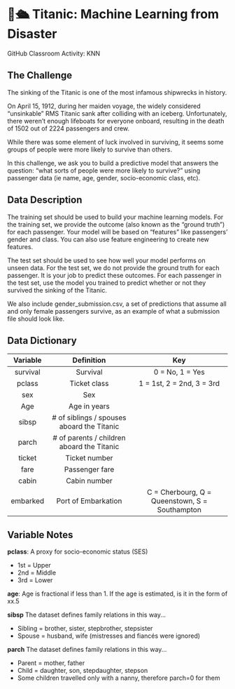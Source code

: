 # 👋🛳️ Titanic: Machine Learning from Disaster

GitHub Classroom Activity: KNN

## The Challenge

The sinking of the Titanic is one of the most infamous shipwrecks in history.

On April 15, 1912, during her maiden voyage, the widely considered “unsinkable” RMS Titanic sank after colliding with an iceberg. Unfortunately, there weren’t enough lifeboats for everyone onboard, resulting in the death of 1502 out of 2224 passengers and crew.

While there was some element of luck involved in surviving, it seems some groups of people were more likely to survive than others.

In this challenge, we ask you to build a predictive model that answers the question: “what sorts of people were more likely to survive?” using passenger data (ie name, age, gender, socio-economic class, etc).

## Data Description

The training set should be used to build your machine learning models. For the training set, we provide the outcome (also known as the “ground truth”) for each passenger. Your model will be based on “features” like passengers’ gender and class. You can also use feature engineering to create new features.

The test set should be used to see how well your model performs on unseen data. For the test set, we do not provide the ground truth for each passenger. It is your job to predict these outcomes. For each passenger in the test set, use the model you trained to predict whether or not they survived the sinking of the Titanic.

We also include gender_submission.csv, a set of predictions that assume all and only female passengers survive, as an example of what a submission file should look like.

## Data Dictionary

**Variable**|**Definition**|**Key**
:-----:|:-----:|:-----:
survival|Survival|0 = No, 1 = Yes
pclass|Ticket class|1 = 1st, 2 = 2nd, 3 = 3rd
sex|Sex|
Age|Age in years|
sibsp|# of siblings / spouses aboard the Titanic|
parch|# of parents / children aboard the Titanic|
ticket|Ticket number|
fare|Passenger fare|
cabin|Cabin number|
embarked|Port of Embarkation|C = Cherbourg, Q = Queenstown, S = Southampton

## Variable Notes

**pclass**: A proxy for socio-economic status (SES)

* 1st = Upper
* 2nd = Middle
* 3rd = Lower

**age**: Age is fractional if less than 1. If the age is estimated, is it in the form of xx.5

**sibsp** The dataset defines family relations in this way...

* Sibling = brother, sister, stepbrother, stepsister
* Spouse = husband, wife (mistresses and fiancés were ignored)

**parch** The dataset defines family relations in this way...

* Parent = mother, father
* Child = daughter, son, stepdaughter, stepson
* Some children travelled only with a nanny, therefore parch=0 for them
